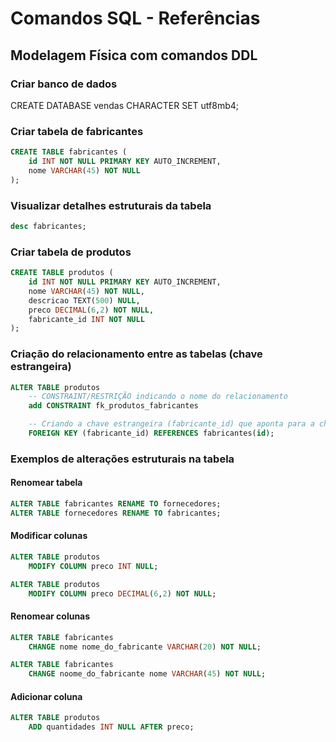 # Comandos SQL - Referências

## Modelagem Física com comandos DDL

### Criar banco de dados

CREATE DATABASE vendas CHARACTER SET utf8mb4;

### Criar tabela de fabricantes

```sql
CREATE TABLE fabricantes (
    id INT NOT NULL PRIMARY KEY AUTO_INCREMENT,
    nome VARCHAR(45) NOT NULL
);
```

### Visualizar detalhes estruturais da tabela

```sql
desc fabricantes;
```


### Criar tabela de produtos

```sql
CREATE TABLE produtos (
    id INT NOT NULL PRIMARY KEY AUTO_INCREMENT,
    nome VARCHAR(45) NOT NULL,
    descricao TEXT(500) NULL,
    preco DECIMAL(6,2) NOT NULL,
    fabricante_id INT NOT NULL
);
```

### Criação do relacionamento entre as tabelas (chave estrangeira)

```sql
ALTER TABLE produtos
    -- CONSTRAINT/RESTRIÇÃO indicando o nome do relacionamento
    add CONSTRAINT fk_produtos_fabricantes

    -- Criando a chave estrangeira (fabricante_id) que aponta para a chave primária (id) de outra tabla (fabricantes)
    FOREIGN KEY (fabricante_id) REFERENCES fabricantes(id);

```

### Exemplos de alterações estruturais na tabela

#### Renomear tabela

```sql
ALTER TABLE fabricantes RENAME TO fornecedores;
ALTER TABLE fornecedores RENAME TO fabricantes;
```

#### Modificar colunas
```sql
ALTER TABLE produtos
    MODIFY COLUMN preco INT NULL;

ALTER TABLE produtos
    MODIFY COLUMN preco DECIMAL(6,2) NOT NULL;    
```

#### Renomear colunas

```sql
ALTER TABLE fabricantes
    CHANGE nome nome_do_fabricante VARCHAR(20) NOT NULL;

ALTER TABLE fabricantes
    CHANGE noome_do_fabricante nome VARCHAR(45) NOT NULL;    
```

#### Adicionar coluna

```sql
ALTER TABLE produtos
    ADD quantidades INT NULL AFTER preco;
    
```
